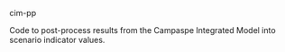 cim-pp

Code to post-process results from the Campaspe Integrated Model into scenario indicator values.
